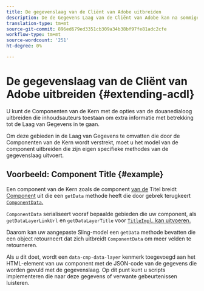 ```yaml
---
title: De gegevenslaag van de Cliënt van Adobe uitbreiden
description: De de Gegevens Laag van de Cliënt van Adobe kan na sommige basispatronen worden uitgebreid
translation-type: tm+mt
source-git-commit: 896ed679ed3351cb309a34b38bf97fe81adc2cfe
workflow-type: tm+mt
source-wordcount: '251'
ht-degree: 0%

---
```



# De gegevenslaag van de Cliënt van Adobe uitbreiden {#extending-acdl}

U kunt de Componenten van de Kern met de opties van de douanedialoog uitbreiden die inhoudsauteurs toestaan om extra informatie met betrekking tot de Laag van Gegevens in te gaan.

Om deze gebieden in de Laag van Gegevens te omvatten die door de Componenten van de Kern wordt verstrekt, moet u het model van de component uitbreiden die zijn eigen specifieke methodes van de gegevenslaag uitvoert.

## Voorbeeld: Component Title {#example}

Een component van de Kern zoals de component [van de](https://github.com/adobe/aem-core-wcm-components/blob/master/bundles/core/src/main/java/com/adobe/cq/wcm/core/components/models/Title.java) Titel breidt [Component](https://github.com/adobe/aem-core-wcm-components/blob/master/bundles/core/src/main/java/com/adobe/cq/wcm/core/components/models/Title.java) uit die een `getData` methode heeft die door gebrek terugkeert [`ComponentData`.](https://github.com/adobe/aem-core-wcm-components/blob/master/bundles/core/src/main/java/com/adobe/cq/wcm/core/components/models/datalayer/ComponentData.java)

`ComponentData` serialiseert vooraf bepaalde gebieden die uw component, als `getDataLayerLinkUrl` en `getDataLayerTitle` voor [`TitleImpl`. kan uitvoeren.](https://github.com/adobe/aem-core-wcm-components/blob/master/bundles/core/src/main/java/com/adobe/cq/wcm/core/components/internal/models/v1/TitleImpl.java)

Daarom kan uw aangepaste Sling-model een `getData` methode bevatten die een object retourneert dat zich uitbreidt `ComponentData` om meer velden te retourneren.

Als u dit doet, wordt een `data-cmp-data-layer` kenmerk toegevoegd aan het HTML-element van uw component met de JSON-code van de gegevens die worden gevuld met de gegevenslaag. Op dit punt kunt u scripts implementeren die naar deze gegevens of verwante gebeurtenissen luisteren.
